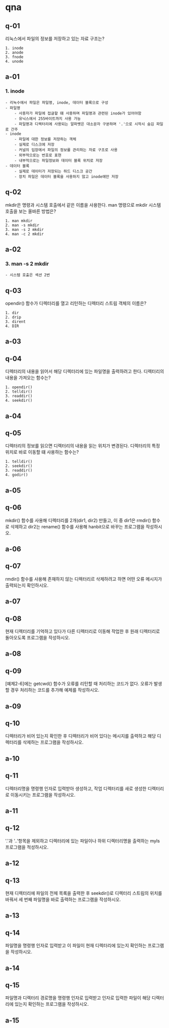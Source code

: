 # qna

## q-01

리눅스에서 파일의 정보를 저장하고 있는 자료 구조는?

    1. inode
    2. anode
    3. fnode
    4. unode

## a-01

### 1. inode

    - 리눅수에서 파일은 파일명, inode, 데이터 블록으로 구성
    - 파일명
        - 사용자가 파일에 접글할 떄 사용하며 파일명과 관련된 inode가 있어야함
        - 유닉스에서 255바이트까지 사용 가능
        - 파일명과 디렉터리에 사용되는 알파벳은 대소문자 구분하며 '.'으로 시작시 숨김 파일로 간주
    - inode
        - 파일에 대한 정보를 저장하는 객체
        - 실제로 디스크에 저장
        - 커널의 입장에서 파일의 정보를 관리하는 자료 구조로 사용
        - 외부적으로는 번호로 표현
        - 내부적으로는 파일정보와 데이터 블록 위치로 저장
    - 데이터 블록
        - 실제로 데이터가 저장되는 하드 디스크 공간
        - 장치 파일은 데이터 블록을 사용하지 않고 inode에만 저장

## q-02

mkdir은 명령과 시스템 호출에서 같은 이름을 사용한다. man 명령으로 mkdir 시스템 호출을 보는 올바른 방법은?

    1. man mkdir
    2. man -s mkdir
    3. man -s 2 mkdir
    4. man -c 2 mkdir

## a-02

### 3. man -s 2 mkdir

    - 시스템 호출은 섹션 2번

## q-03

opendir() 함수가 디렉터리를 열고 리턴하는 디렉터리 스트림 객체의 이름은?

    1. dir
    2. drip
    3. dirent
    4. DIR

## a-03

###

## q-04

디렉터리의 내용을 읽어서 해당 디렉터리에 있는 파일명을 출력하려고 한다. 디렉터리의 내용을 가져오는 함수는?

    1. opendir()
    2. telldir()
    3. readdir()
    4. seekdir()

## a-04

###

## q-05

디렉터리의 정보를 읽으면 디렉터리의 내용을 읽는 위치가 변경된다. 디렉터리의 특정 위치로 바로 이동할 떄 사용하는 함수는?

    1. telldir()
    2. seekdir()
    3. readdir()
    4. godir()

## a-05

###

## q-06

mkdir() 함수를 사용해 디렉터리를 2개(dir1, dir2) 만들고, 이 중 dir1은 rmdir() 함수로 삭제하고 dir2는 rename() 함수를 사용해 hanbit으로 바꾸는 프로그램을 작성하시오.

## a-06

## q-07

rmdir() 함수를 사용해 존재하지 않는 디렉터리르 삭제하려고 하면 어떤 오류 메시지가 출력되는지 확인하시오.

## a-07

## q-08

현재 디렉터리를 기억하고 있다가 다른 디렉터리로 이동해 작업한 후 원래 디렉터리로 돌아오도록 프로그램을 작성하시오.

## a-08

## q-09

[예제2-6]에는 getcwd() 함수가 오류를 리턴할 때 처리하는 코드가 없다. 오류가 발생할 경우 처리하는 코드를 추가해 예제를 작성하시오.

## a-09

###

## q-10

디렉터리가 비어 있는지 확인한 후 디렉터리가 비어 있다는 메시지를 출력하고 해당 디렉터리를 삭제하는 프로그램을 작성하시오.

## a-10

###

## q-11

디렉터리명을 명령행 인자로 입력받아 생성하고, 작업 디렉터리를 새로 생성한 디렉터리로 이동시키는 프로그램을 작성하시오.

## a-11

###

## q-12

'.'과 '..'항목을 제외하고 디렉터리에 있는 파일이나 하위 디렉터리명을 출력하는 myls 프로그램을 적성하시오.

## a-12

###

## q-13

현재 디렉터리에 파일의 전체 목록을 출력한 후 seekdir()로 디렉터리 스트림의 위치를 바꿔서 세 번째 파일명을 바로 출력하는 프로그램을 작성하시오.

## a-13

###

## q-14

파일명을 명령행 인자로 입력받고 이 파일이 현재 디렉터리에 있는지 확인하는 프로그램을 작성하시오.

## a-14

### 

## q-15

파일명과 디렉터리 경로명을 명령행 인자로 입력받고 인자로 입력한 파일이 해당 디렉터리에 있는지 확인하는 프로그램을 작성하시오.

## a-15

###
